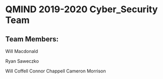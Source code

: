 # QMIND 2019-2020 Cyber_Security Team

## Team Members:
Will Macdonald

Ryan Saweczko

Will Coffell
Connor Chappell
Cameron Morrison

